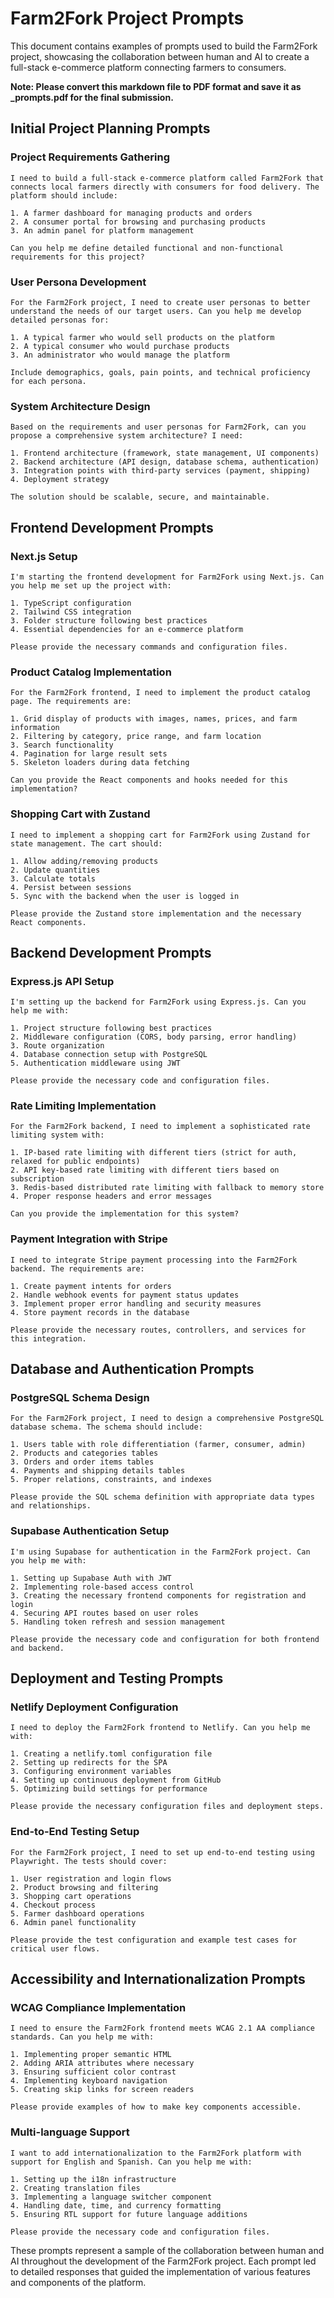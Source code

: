 # Farm2Fork Project Prompts

This document contains examples of prompts used to build the Farm2Fork project, showcasing the collaboration between human and AI to create a full-stack e-commerce platform connecting farmers to consumers.

**Note: Please convert this markdown file to PDF format and save it as _prompts.pdf for the final submission.**

## Initial Project Planning Prompts

### Project Requirements Gathering

```
I need to build a full-stack e-commerce platform called Farm2Fork that connects local farmers directly with consumers for food delivery. The platform should include:

1. A farmer dashboard for managing products and orders
2. A consumer portal for browsing and purchasing products
3. An admin panel for platform management

Can you help me define detailed functional and non-functional requirements for this project?
```

### User Persona Development

```
For the Farm2Fork project, I need to create user personas to better understand the needs of our target users. Can you help me develop detailed personas for:

1. A typical farmer who would sell products on the platform
2. A typical consumer who would purchase products
3. An administrator who would manage the platform

Include demographics, goals, pain points, and technical proficiency for each persona.
```

### System Architecture Design

```
Based on the requirements and user personas for Farm2Fork, can you propose a comprehensive system architecture? I need:

1. Frontend architecture (framework, state management, UI components)
2. Backend architecture (API design, database schema, authentication)
3. Integration points with third-party services (payment, shipping)
4. Deployment strategy

The solution should be scalable, secure, and maintainable.
```

## Frontend Development Prompts

### Next.js Setup

```
I'm starting the frontend development for Farm2Fork using Next.js. Can you help me set up the project with:

1. TypeScript configuration
2. Tailwind CSS integration
3. Folder structure following best practices
4. Essential dependencies for an e-commerce platform

Please provide the necessary commands and configuration files.
```

### Product Catalog Implementation

```
For the Farm2Fork frontend, I need to implement the product catalog page. The requirements are:

1. Grid display of products with images, names, prices, and farm information
2. Filtering by category, price range, and farm location
3. Search functionality
4. Pagination for large result sets
5. Skeleton loaders during data fetching

Can you provide the React components and hooks needed for this implementation?
```

### Shopping Cart with Zustand

```
I need to implement a shopping cart for Farm2Fork using Zustand for state management. The cart should:

1. Allow adding/removing products
2. Update quantities
3. Calculate totals
4. Persist between sessions
5. Sync with the backend when the user is logged in

Please provide the Zustand store implementation and the necessary React components.
```

## Backend Development Prompts

### Express.js API Setup

```
I'm setting up the backend for Farm2Fork using Express.js. Can you help me with:

1. Project structure following best practices
2. Middleware configuration (CORS, body parsing, error handling)
3. Route organization
4. Database connection setup with PostgreSQL
5. Authentication middleware using JWT

Please provide the necessary code and configuration files.
```

### Rate Limiting Implementation

```
For the Farm2Fork backend, I need to implement a sophisticated rate limiting system with:

1. IP-based rate limiting with different tiers (strict for auth, relaxed for public endpoints)
2. API key-based rate limiting with different tiers based on subscription
3. Redis-based distributed rate limiting with fallback to memory store
4. Proper response headers and error messages

Can you provide the implementation for this system?
```

### Payment Integration with Stripe

```
I need to integrate Stripe payment processing into the Farm2Fork backend. The requirements are:

1. Create payment intents for orders
2. Handle webhook events for payment status updates
3. Implement proper error handling and security measures
4. Store payment records in the database

Please provide the necessary routes, controllers, and services for this integration.
```

## Database and Authentication Prompts

### PostgreSQL Schema Design

```
For the Farm2Fork project, I need to design a comprehensive PostgreSQL database schema. The schema should include:

1. Users table with role differentiation (farmer, consumer, admin)
2. Products and categories tables
3. Orders and order items tables
4. Payments and shipping details tables
5. Proper relations, constraints, and indexes

Please provide the SQL schema definition with appropriate data types and relationships.
```

### Supabase Authentication Setup

```
I'm using Supabase for authentication in the Farm2Fork project. Can you help me with:

1. Setting up Supabase Auth with JWT
2. Implementing role-based access control
3. Creating the necessary frontend components for registration and login
4. Securing API routes based on user roles
5. Handling token refresh and session management

Please provide the necessary code and configuration for both frontend and backend.
```

## Deployment and Testing Prompts

### Netlify Deployment Configuration

```
I need to deploy the Farm2Fork frontend to Netlify. Can you help me with:

1. Creating a netlify.toml configuration file
2. Setting up redirects for the SPA
3. Configuring environment variables
4. Setting up continuous deployment from GitHub
5. Optimizing build settings for performance

Please provide the necessary configuration files and deployment steps.
```

### End-to-End Testing Setup

```
For the Farm2Fork project, I need to set up end-to-end testing using Playwright. The tests should cover:

1. User registration and login flows
2. Product browsing and filtering
3. Shopping cart operations
4. Checkout process
5. Farmer dashboard operations
6. Admin panel functionality

Please provide the test configuration and example test cases for critical user flows.
```

## Accessibility and Internationalization Prompts

### WCAG Compliance Implementation

```
I need to ensure the Farm2Fork frontend meets WCAG 2.1 AA compliance standards. Can you help me with:

1. Implementing proper semantic HTML
2. Adding ARIA attributes where necessary
3. Ensuring sufficient color contrast
4. Implementing keyboard navigation
5. Creating skip links for screen readers

Please provide examples of how to make key components accessible.
```

### Multi-language Support

```
I want to add internationalization to the Farm2Fork platform with support for English and Spanish. Can you help me with:

1. Setting up the i18n infrastructure
2. Creating translation files
3. Implementing a language switcher component
4. Handling date, time, and currency formatting
5. Ensuring RTL support for future language additions

Please provide the necessary code and configuration files.
```

These prompts represent a sample of the collaboration between human and AI throughout the development of the Farm2Fork project. Each prompt led to detailed responses that guided the implementation of various features and components of the platform.
